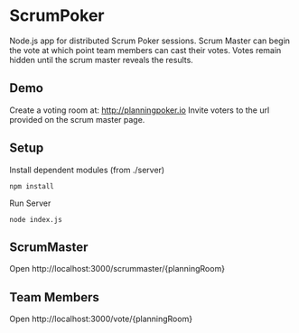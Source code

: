 ScrumPoker
==========

Node.js app for distributed Scrum Poker sessions. Scrum Master can begin the vote at which point team members can cast their votes.
Votes remain hidden until the scrum master reveals the results.

Demo
----
Create a voting room at: http://planningpoker.io
Invite voters to the url provided on the scrum master page.


Setup
-----
Install dependent modules (from ./server)

    npm install

Run Server

    node index.js

ScrumMaster
-----------
Open http://localhost:3000/scrummaster/{planningRoom}

Team Members
------------
Open http://localhost:3000/vote/{planningRoom}

